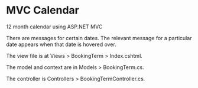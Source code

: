 # MVC Calendar
12 month calendar using ASP.NET MVC

There are messages for certain dates. The relevant message for a particular date appears when that date is hovered over. 

The view file is at  Views > BookingTerm > Index.cshtml.

The model and context are in Models > BookingTerm.cs.

The controller is Controllers > BookingTermController.cs.

